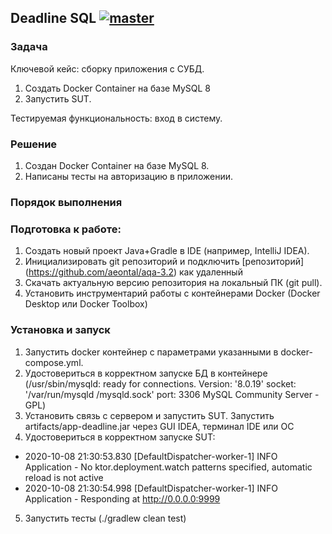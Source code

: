 ## Deadline SQL [![master](https://github.com/aeontal/aqa-3.2/actions/workflows/gradle.yml/badge.svg?branch=main)](https://github.com/aeontal/aqa-3.2/actions/workflows/gradle.yml)

### Задача

Ключевой кейс: сборку приложения с СУБД.


1. Создать Docker Container на базе MySQL 8 
2. Запустить SUT.

Тестируемая функциональность: вход в систему.

### Решение

1. Создан  Docker Container на базе MySQL 8.
2. Написаны тесты на авторизацию в приложении.

### Порядок выполнения

### Подготовка к работе: 

1. Создать новый проект Java+Gradle в IDE (например, IntelliJ IDEA).
2. Инициализировать git репозиторий и подключить [репозиторий] (https://github.com/aeontal/aqa-3.2) как удаленный
3. Скачать актуальную версию репозитория на локальный ПК (git pull).
5. Установить инструментарий работы с контейнерами Docker (Docker Desktop или Docker Toolbox) 

### Установка и запуск

1. Запустить docker контейнер с параметрами указанными в docker-compose.yml. 
2. Удостовериться в корректном запуске БД в контейнере (/usr/sbin/mysqld: ready for connections. Version: '8.0.19'  socket: '/var/run/mysqld /mysqld.sock'  port: 3306  MySQL Community Server - GPL)
3. Установить связь с сервером и запустить SUT. Запустить artifacts/app-deadline.jar через GUI IDEA, терминал IDE или ОС
4. Удостовериться в корректном запуске SUT:
 * 2020-10-08 21:30:53.830 [DefaultDispatcher-worker-1] INFO  Application - No ktor.deployment.watch patterns specified, automatic reload is not active
 * 2020-10-08 21:30:54.998 [DefaultDispatcher-worker-1] INFO  Application - Responding at http://0.0.0.0:9999
5. Запустить тесты (./gradlew clean test) 
